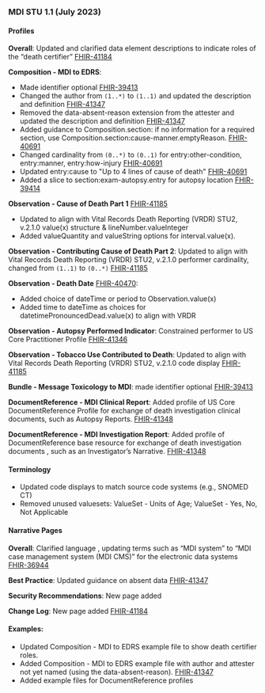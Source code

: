 ### MDI STU 1.1 (July 2023)

#### Profiles
**Overall**: Updated and clarified data element descriptions to indicate roles of the “death certifier” [FHIR-41184](https://jira.hl7.org/browse/FHIR-41184)

**Composition - MDI to EDRS**:
* Made identifier optional [FHIR-39413](https://jira.hl7.org/browse/FHIR-39413)
* Changed the author from `(1..*)` to `(1..1)` and updated the description and definition [FHIR-41347](https://jira.hl7.org/browse/FHIR-41347)
* Removed the data-absent-reason extension from the attester and updated the description and definition [FHIR-41347](https://jira.hl7.org/browse/FHIR-41347)
* Added guidance to Composition.section: if no information for a required section, use Composition.section:cause-manner.emptyReason. [FHIR-40691](https://jira.hl7.org/browse/FHIR-40691)
* Changed cardinality from `(0..*)` to `(0..1)` for entry:other-condition, entry:manner, entry:how-injury [FHIR-40691](https://jira.hl7.org/browse/FHIR-40691)
* Updated entry:cause to "Up to 4 lines of cause of death" [FHIR-40691](https://jira.hl7.org/browse/FHIR-40691)
* Added a slice to section:exam-autopsy.entry for autopsy location [FHIR-39414](https://jira.hl7.org/browse/FHIR-39414)

**Observation - Cause of Death Part 1** [FHIR-41185](https://jira.hl7.org/browse/FHIR-41185)
* Updated to align with Vital Records Death Reporting (VRDR) STU2, v.2.1.0 value(x) structure & lineNumber.valueInteger
* Added valueQuantity and valueString options for interval.value(x).

**Observation - Contributing Cause of Death Part 2**: Updated to align with Vital Records Death Reporting (VRDR) STU2, v.2.1.0 performer cardinality, changed from `(1..1)` to `(0..*)` [FHIR-41185](https://jira.hl7.org/browse/FHIR-41185)

**Observation - Death Date** [FHIR-40470](https://jira.hl7.org/browse/FHIR-40470):
* Added choice of dateTime or period to Observation.value(x)
* Added time to dateTime as choices for datetimePronouncedDead.value(x) to align with VRDR

**Observation - Autopsy Performed Indicator**: Constrained performer to US Core Practitioner Profile [FHIR-41346](https://jira.hl7.org/browse/FHIR-41346)

**Observation - Tobacco Use Contributed to Death**: Updated to align with Vital Records Death Reporting (VRDR) STU2, v.2.1.0 code display [FHIR-41185](https://jira.hl7.org/browse/FHIR-41185)

**Bundle - Message Toxicology to MDI**: made identifier optional [FHIR-39413](https://jira.hl7.org/browse/FHIR-39413)

**DocumentReference - MDI Clinical Report**: Added profile of US Core DocumentReference Profile for exchange of death investigation clinical documents, such as Autopsy Reports. [FHIR-41348](https://jira.hl7.org/browse/FHIR-41348)

**DocumentReference - MDI Investigation Report**: Added profile of DocumentReference base resource for exchange of death investigation documents , such as an Investigator’s Narrative. [FHIR-41348](https://jira.hl7.org/browse/FHIR-41348)

#### Terminology
* Updated code displays to match source code systems (e.g., SNOMED CT)
* Removed unused valuesets: ValueSet - Units of Age; ValueSet - Yes, No, Not Applicable

#### Narrative Pages
**Overall**: Clarified language , updating terms such as “MDI system” to “MDI case management system (MDI CMS)” for the electronic data systems [FHIR-36944](https://jira.hl7.org/browse/FHIR-36944)

**Best Practice**: Updated guidance on absent data [FHIR-41347](https://jira.hl7.org/browse/FHIR-41347)

**Security Recommendations**: New page added

**Change Log**: New page added [FHIR-41184](https://jira.hl7.org/browse/FHIR-41184)

#### Examples: 
* Updated Composition - MDI to EDRS example file to show death certifier roles.
* Added Composition - MDI to EDRS example file with author and attester not yet named (using the data-absent-reason). [FHIR-41347](https://jira.hl7.org/browse/FHIR-41347)
* Added example files for DocumentReference profiles